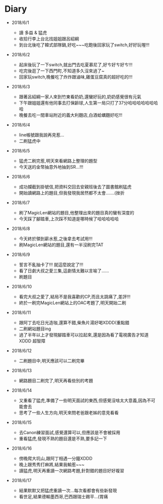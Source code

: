 # Diary

* 2018/6/1
  * 讀 多益 & 猛虎
  * 收拾行李上台北找姐姐跟呂紹綱
  * 到台北後吃了韓式部隊鍋,好吃~~~吃飽後回家玩了switch,好好玩喔!!!

* 2018/6/2
  * 起床後玩了一下switch,就出門去吃夏慕尼了,好ㄘ好ㄘ好ㄘ!!!
  * 吃完後逛了一下西門町,不知道多久沒來過了~
  * 回家玩switch,晚餐吃了炸炸跟滷味,雞蛋豆腐真的超好吃的!!!

* 2018/6/3
  * 跟著呂紹綱一家人來到竹東看奶奶,還蠻好玩的,奶奶感覺很有元氣
  * 下午跟姐姐還有他同事去打保齡球,人生第一局只打了37分哈哈哈哈哈哈哈哈
  * 晚餐去吃一間車站附近的義大利麵店,白酒蛤蠣麵好吃!!!

* 2018/6/4
  * line帳號跟我說再見惹...
  * 二刷猛虎中

* 2018/6/5
  * 猛虎二刷完惹,明天來看網路上整理的題型
  * 今天送的金幣抽意外地抽到SR...!!!

* 2018/6/6
  * 成功攔截到掛號信,把資料交回去安親班後去了圖書館刷猛虎
  * 開始讀網路上的題目,但我發現我居然都不太會.......(挫折

* 2018/6/7
  * 刷了MagicLen網站的題目,他整理出來的題目真的蠻有深度的
  * 今天踩了腳踏車,上次踩不知道是哪時候了哈哈哈哈哈

* 2018/6/8
  * 今天終於領到薪水惹,之後拿去考試用!!!
  * 刷MagicLen網站的題目,還有一半沒刷完TAT

* 2018/6/9
  * 誓言不亂抽卡了!!! 就這麼說定了!!!
  * 看了日劇大叔之愛三集,這劇情太難以言喻了......
  * 刷題目

* 2018/6/10
  * 看完大叔之愛了,結局不是我喜歡的CP,而且太跳痛了,差評!!!
  * 終於一刷完MagicLen網站上的OAC考題了,明天開始二刷

* 2018/6/11
  * 跟阿丁去吃日光造咖,還算不錯,柴魚片湯好喝XDDD(重點錯
  * 二刷網站題目ing
  * 過了半年以上才發現腳踏車可以拉起來,還是因為看了電視廣告才知道XDDD 超智障

* 2018/6/12
  * 二刷題目中,明天應該可以二刷完畢

* 2018/6/13
  * 網路題目二刷完了,明天再看些別的考題

* 2018/6/14
  * 又重看了猛虎,準備了一些明天面試的東西,但感覺沒啥太大意義,因為不可能會去
  * 思考了一些人生方向,明天來問老爸跟老姊的意見看看

* 2018/6/15
  * 去Canon練習面試,感覺還算可以,但應該是不會被採用
  * 重看猛虎,發現不熟的題目還是不熟,要多記一下

* 2018/6/16
  * 傍晚爬大坑山,跟阿丁相遇一分鐘XDDD
  * 晚上跟秀秀打麻將,結果我輸惹~~~
  * 讀猛虎,明天再重讀一次網路考題,針對錯的題目好好複習

* 2018/6/17
  * 結果默默又把猛虎重讀一次...每次看都會有些新發現
  * 看世足,結果德輸墨西哥,巴西跟瑞士踢平...(胃痛